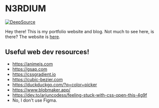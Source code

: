 # N3RDIUM
[![DeepSource](https://app.deepsource.com/gh/N3RDIUM/n3rdium.dev.svg/?label=active+issues&show_trend=true&token=Kp76vGLfKhqq3IwLLKq4oVu3)](https://app.deepsource.com/gh/N3RDIUM/n3rdium.dev/?ref=repository-badge)

Hey there! This is my portfolio website and blog. Not much to see here, is there?
The website is [here](https://n3rdium.dev).

## Useful web dev resources!
- https://animejs.com
- https://gsap.com
- https://cssgradient.io
- https://cubic-bezier.com
- https://duckduckgo.com/?q=color+picker
- https://www.blobmaker.app/
- https://dev.to/arjuncodess/feeling-stuck-with-css-open-this-4g9f
- No, I don't use Figma.
